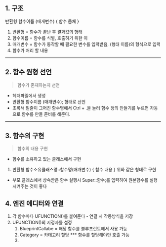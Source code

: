 ## 1. 구조
반환형 함수이름 (매개변수) {
	함수 몸체
}
1. 반환형 = 함수가 끝난 후 결과값의 형태
2. 함수이름 = 함수를 식별, 호출하기 위한 이
3. 매개변수 = 함수가 동작할 때 필요한 변수를 입력받음, (형태 이름)의 형식으로 입력
4. 함수가 처리 할 내용

-----
## 2. 함수 원형 선언
> 함수가 존재하는지 선언
- 헤더파일에서 생성
- 반환형 함수이름 (매개변수); 형태로 선언
- 초록색 밑줄이 그어진 함수명에서 Ctrl + .을 눌러 함수 정의 만들기를 누르면 자동으로 함수를 만들 준비를 해준다.

-----
## 3. 함수의 구현
> 함수의 내용 구현
- 함수를 소유하고 있는 클래스에서 구현
1. 반환형 함수소유클래스명::함수명(매개변수)
	{
	함수 내용
	}
	위와 같은 형태로 구현
- 부모 클래스에서 상속받은 함수 실행시 Super::함수;를 입력하여 원본함수를 실행시켜주는 것이 좋다
## 4. 엔진 에디터와 연결
1. 각 함수마다 UFUNCTION()를 붙여준다 - 연결 시 작동방식을 저장
2. UFUNCTION()의 지정자를 설정
	1. BlueprintCallabe = 해당 함수를 블루프린트에서 사용 가능
	2. Category = 카테고리 할당 *** 함수를 할당해야만 호출 가능
	3. 